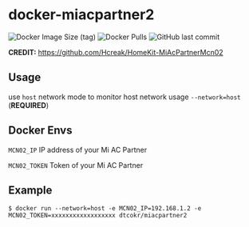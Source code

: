 # docker-miacpartner2

![Docker Image Size (tag)](https://img.shields.io/docker/image-size/dtcokr/miacpartner2/latest)
![Docker Pulls](https://img.shields.io/docker/pulls/dtcokr/miacpartner2)
![GitHub last commit](https://img.shields.io/github/last-commit/dtcokr/docker-miacpartner2)

**CREDIT:** https://github.com/Hcreak/HomeKit-MiAcPartnerMcn02

## Usage

use `host` network mode to monitor host network usage `--network=host` (**REQUIRED**)

## Docker Envs

`MCN02_IP` IP address of your Mi AC Partner

`MCN02_TOKEN` Token of your Mi AC Partner

## Example

`$ docker run --network=host -e MCN02_IP=192.168.1.2 -e MCN02_TOKEN=xxxxxxxxxxxxxxxxxx dtcokr/miacpartner2`
